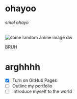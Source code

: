 # ohayoo
###### smol ohayo
![some random anime image dw](http://m.gettywallpapers.com/wp-content/uploads/2021/01/Cool-Anime-Wallpaper.jpg)

<!DOCTYPE html>
<html>
<head>
 BRUH
</head>
<body>
<h1 style="colour:red;"> arghhhh </h1>
</body
</html>

- [x] Turn on GitHub Pages
- [ ] Outline my portfolio
- [ ] Introduce myself to the world
